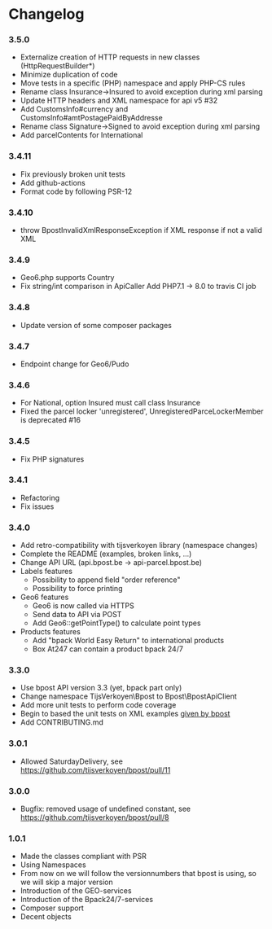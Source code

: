 # Changelog

### 3.5.0

* Externalize creation of HTTP requests in new classes (HttpRequestBuilder\*)
* Minimize duplication of code
* Move tests in a specific (PHP) namespace and apply PHP-CS rules
* Rename class Insurance->Insured to avoid exception during xml parsing
* Update HTTP headers and XML namespace for api v5 #32
* Add CustomsInfo#currency and CustomsInfo#amtPostagePaidByAddresse
* Rename class Signature->Signed to avoid exception during xml parsing
* Add parcelContents for International

### 3.4.11

* Fix previously broken unit tests
* Add github-actions
* Format code by following PSR-12

### 3.4.10

* throw BpostInvalidXmlResponseException if XML response if not a valid XML

### 3.4.9

* Geo6.php supports Country
* Fix string/int comparison in ApiCaller
Add PHP7.1 -> 8.0 to travis CI job

### 3.4.8

* Update version of some composer packages

### 3.4.7

* Endpoint change for Geo6/Pudo

### 3.4.6

* For National, option Insured must call class Insurance
* Fixed the parcel locker 'unregistered', UnregisteredParceLockerMember is deprecated #16

### 3.4.5

* Fix PHP signatures

### 3.4.1

* Refactoring
* Fix issues

### 3.4.0

* Add retro-compatibility with tijsverkoyen library (namespace changes)
* Complete the README (examples, broken links, ...)
* Change API URL (api.bpost.be -> api-parcel.bpost.be)
* Labels features
  * Possibility to append field "order reference"
  * Possibility to force printing
* Geo6 features
  * Geo6 is now called via HTTPS
  * Send data to API via POST
  * Add Geo6::getPointType() to calculate point types
* Products features
  * Add "bpack World Easy Return" to international products
  * Box At247 can contain a product bpack 24/7

### 3.3.0

* Use bpost API version 3.3 (yet, bpack part only)
* Change namespace TijsVerkoyen\Bpost to Bpost\BpostApiClient
* Add more unit tests to perform code coverage
* Begin to based the unit tests on XML examples [given by bpost](http://bpost.freshdesk.com/support/solutions/articles/4000037653-where-can-i-find-the-bpack-integration-manual-examples-and-xsd-s-)
* Add CONTRIBUTING.md

### 3.0.1

* Allowed SaturdayDelivery, see https://github.com/tijsverkoyen/bpost/pull/11

### 3.0.0

* Bugfix: removed usage of undefined constant, see https://github.com/tijsverkoyen/bpost/pull/8


### 1.0.1

* Made the classes compliant with PSR
* Using Namespaces
* From now on we will follow the versionnumbers that bpost is using, so we will
  skip a major version
* Introduction of the GEO-services
* Introduction of the Bpack24/7-services
* Composer support
* Decent objects
